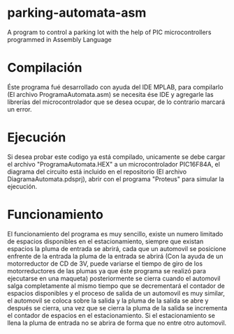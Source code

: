 # parking-automata-asm
 A program to control a parking lot with the help of PIC microcontrollers programmed in Assembly Language
# Compilación
 Éste programa fué desarrollado con ayuda del IDE MPLAB, para compilarlo (El archivo ProgramaAutomata.asm) se necesita ése IDE y 
 agregarle las librerías del microcontrolador que se desea ocupar, de lo contrario marcará un error.
# Ejecución
  Si desea probar este codigo ya está compilado, unicamente se debe cargar el archivo "ProgramaAutomata.HEX" a un microcontrolador
  PIC16F84A, el diagrama del circuito está incluido en el repositorio (El archivo DiagramaAutomata.pdsprj), abrir con el programa 
  "Proteus" para simular la ejecución.
 # Funcionamiento
  El funcionamiento del programa es muy sencillo, existe un numero limitado de espacios disponibles en el estacionamiento,
  siempre que existan espacios la pluma de entrada se abrirá, cada que un automovil se posicione enfrente de la entrada la pluma 
  de la entrada se abrirá (Con la ayuda de un motorreductor de CD de 3V, puede variarse el tiempo de giro de los motorreductores de las
  plumas ya que éste programa se realizó  para ejecutarse en una maqueta) posteriormente se cierra cuando el automovil salga completamente
  al mismo tiempo que se decrementará el contador de espacios disponibles y  el proceso de salida de un automovil es muy similar,
  el automovil se coloca sobre la salida y la pluma de la salida se abre y después se cierra, una vez que se cierra la pluma de la salida
  se incrementa el contador de espacios en el estacionamiento.
  Si el estacionamiento se llena la pluma de entrada no se abrira de forma que no entre otro automovil.
  
